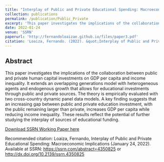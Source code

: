 ```yaml
---
title: "Interplay of Public and Private Educational Spending: Macroeconomic Implications"
collection: publications
permalink: /publication/Public_Private
excerpt: 'This paper investigates the implications of the collaboration between public and private human capital investments on GDP per capita and income inequality.'
date: 2022-01-24
venue: 'SSRN'
paperurl: 'http://fernandoloaizae.github.io/files/paper3.pdf'
citation: 'Loaiza, Fernando. (2022). &quot;Interplay of Public and Private Educational Spending: Macroeconomic Implications.&quot; <i>Journal 1</i>.'
---
```


## Abstract

This paper investigates the implications of the collaboration between public and private human capital investments on GDP per capita and income inequality. It extends an overlapping generations model with heterogeneous agents and endogenous growth that allows for educational investments through public and private sources. The theory is empirically evaluated with two cross-country dynamic panel data models. A key finding suggests that an increasing gap between public and private education investment, with the public remaining larger than private, increases GDP per capita while reducing income inequality. These results reflect the potential of further studying the interplay of sources of educational funding.

[Download SSRN Working Paper here](https://papers.ssrn.com/sol3/papers.cfm?abstract_id=4350825)

Recommended citation:
Loaiza, Fernando, Interplay of Public and Private Educational Spending: Macroeconomic Implications (January 24, 2022). Available at SSRN: https://ssrn.com/abstract=4350825 or http://dx.doi.org/10.2139/ssrn.4350825
